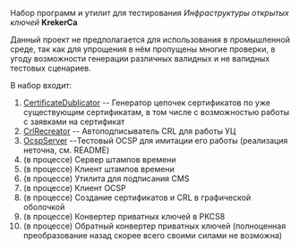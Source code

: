 Набор программ и утилит для тестирования _Инфраструктуры открытых ключей_ **KrekerCa**

Данный проект не предполагается для использования в промышленной среде, так как для упрощения в нём пропущены многие проверки, в угоду возможности генерации различных валидных и не валидных тестовых сценариев.

В набор входит:
1) [CertificateDublicator](CertificateDublicator/README.MD) -- Генератор цепочек сертификатов по уже существующим сертификатам, в том числе с возможностью работы с заявками на сертификат
2) [CrlRecreator](CrlRecreator/README.MD) -- Автоподписыватель CRL для  работы УЦ
3) [OcspServer](OcspServer/README.MD) --Тестовый OCSP для имитации его работы (реализация неточна, см. README)
4) (в процессе) Сервер штампов времени
5) (в процессе) Клиент штампов времени
6) (в процессе) Утилита для подписания CMS
7) (в процессе) Клиент OCSP
8) (в процессе) Создание сертификатов и CRL в графической оболочкой
9) (в процессе) Конвертер приватных ключей в PKCS8
10) (в процессе) Обратный конвертер приватных ключей (полноценная преобразование назад скорее всего своими силами не возможна)
